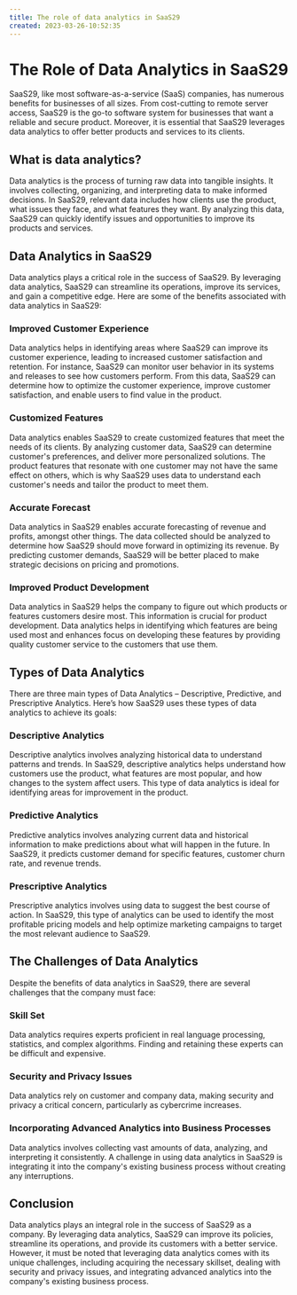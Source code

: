 ```yaml
---
title: The role of data analytics in SaaS29
created: 2023-03-26-10:52:35
---
```


# The Role of Data Analytics in SaaS29

SaaS29, like most software-as-a-service (SaaS) companies, has numerous benefits for businesses of all sizes. From cost-cutting to remote server access, SaaS29 is the go-to software system for businesses that want a reliable and secure product. Moreover, it is essential that SaaS29 leverages data analytics to offer better products and services to its clients.

## What is data analytics?

Data analytics is the process of turning raw data into tangible insights. It involves collecting, organizing, and interpreting data to make informed decisions. In SaaS29, relevant data includes how clients use the product, what issues they face, and what features they want. By analyzing this data, SaaS29 can quickly identify issues and opportunities to improve its products and services.

## Data Analytics in SaaS29

Data analytics plays a critical role in the success of SaaS29. By leveraging data analytics, SaaS29 can streamline its operations, improve its services, and gain a competitive edge. Here are some of the benefits associated with data analytics in SaaS29:

### Improved Customer Experience

Data analytics helps in identifying areas where SaaS29 can improve its customer experience, leading to increased customer satisfaction and retention. For instance, SaaS29 can monitor user behavior in its systems and releases to see how customers perform. From this data, SaaS29 can determine how to optimize the customer experience, improve customer satisfaction, and enable users to find value in the product.

### Customized Features

Data analytics enables SaaS29 to create customized features that meet the needs of its clients. By analyzing customer data, SaaS29 can determine customer's preferences, and deliver more personalized solutions. The product features that resonate with one customer may not have the same effect on others, which is why SaaS29 uses data to understand each customer's needs and tailor the product to meet them.

### Accurate Forecast

Data analytics in SaaS29 enables accurate forecasting of revenue and profits, amongst other things. The data collected should be analyzed to determine how SaaS29 should move forward in optimizing its revenue. By predicting customer demands, SaaS29 will be better placed to make strategic decisions on pricing and promotions.

### Improved Product Development

Data analytics in SaaS29 helps the company to figure out which products or features customers desire most. This information is crucial for product development. Data analytics helps in identifying which features are being used most and enhances focus on developing these features by providing quality customer service to the customers that use them.

## Types of Data Analytics

There are three main types of Data Analytics – Descriptive, Predictive, and Prescriptive Analytics. Here’s how SaaS29 uses these types of data analytics to achieve its goals:

### Descriptive Analytics

Descriptive analytics involves analyzing historical data to understand patterns and trends. In SaaS29, descriptive analytics helps understand how customers use the product, what features are most popular, and how changes to the system affect users. This type of data analytics is ideal for identifying areas for improvement in the product.

### Predictive Analytics

Predictive analytics involves analyzing current data and historical information to make predictions about what will happen in the future. In SaaS29, it predicts customer demand for specific features, customer churn rate, and revenue trends.

### Prescriptive Analytics

Prescriptive analytics involves using data to suggest the best course of action. In SaaS29, this type of analytics can be used to identify the most profitable pricing models and help optimize marketing campaigns to target the most relevant audience to SaaS29.

## The Challenges of Data Analytics

Despite the benefits of data analytics in SaaS29, there are several challenges that the company must face:

### Skill Set

Data analytics requires experts proficient in real language processing, statistics, and complex algorithms. Finding and retaining these experts can be difficult and expensive.

### Security and Privacy Issues

Data analytics rely on customer and company data, making security and privacy a critical concern, particularly as cybercrime increases.

### Incorporating Advanced Analytics into Business Processes

Data analytics involves collecting vast amounts of data, analyzing, and interpreting it consistently. A challenge in using data analytics in SaaS29 is integrating it into the company's existing business process without creating any interruptions.

## Conclusion

Data analytics plays an integral role in the success of SaaS29 as a company. By leveraging data analytics, SaaS29 can improve its policies, streamline its operations, and provide its customers with a better service. However, it must be noted that leveraging data analytics comes with its unique challenges, including acquiring the necessary skillset, dealing with security and privacy issues, and integrating advanced analytics into the company's existing business process.
